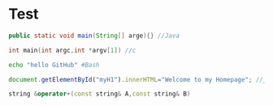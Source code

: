 # Test
```Java
public static void main(String[] arge){} //Java
```
```c
int main(int argc,int *argv[1]) //c
```
```Bash
echo "hello GitHub" #Bash
```
```javascript
document.getElementById("myH1").innerHTML="Welcome to my Homepage"; //javascript
```
```cpp
string &operator+(const string& A,const string& B) 
